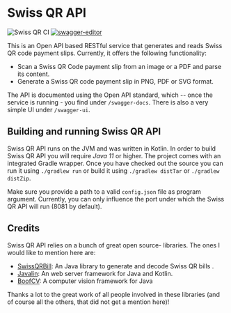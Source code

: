 # Swiss QR API
![Swiss QR CI](https://github.com/pontiussoftware/swissqr-api/workflows/Swiss%20QR%20CI/badge.svg?branch=master)
[![swagger-editor](https://img.shields.io/badge/open--API-in--editor-brightgreen.svg?style=flat&label=open-api-v3)](https://editor.swagger.io/?url=https://raw.githubusercontent.com/pontiussoftware/swissqr-api/master/docs/openapi-v3.json)

This is an Open API based RESTful service that generates and reads Swiss QR code payment slips. Currently, it offers the following functionality:

- Scan a Swiss QR Code payment slip from an image or a PDF and parse its content.
- Generate a Swiss QR code payment slip in PNG, PDF or SVG format.

The API is documented using the Open API standard, which -- once the service is running - you find under ``/swagger-docs``. There is also a very simple UI under ``/swagger-ui``. 

## Building and running Swiss QR API
Swiss QR API runs on the JVM and was written in Kotlin. In order to build Swiss QR API you will require *Java 11* or higher. The project comes with an integrated Gradle wrapper. Once you have checked out the source you can run it using ``./gradlew run`` or build it using ``./gradlew distTar`` or ``./gradlew distZip``.

Make sure you provide a path to a valid ``config.json`` file as program argument. Currently, you can only influence the port under which the Swiss QR API will run (8081 by default).

## Credits
Swiss QR API relies on a bunch of great open source- libraries. The ones I would like to mention here are:

- [SwissQRBill](https://github.com/manuelbl/SwissQRBill): An Java library to generate and decode Swiss QR bills .
- [Javalin](https://javalin.io/): An web server framework for Java and Kotlin.
- [BoofCV](https://boofcv.org/): A computer vision framework for Java

Thanks a lot to the great work of all people involved in these libraries (and of course all the others, that did not get a mention here)!